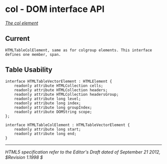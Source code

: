 col - DOM interface API
=======================

_[The col element](http://dev.w3.org/html5/spec/the-col-element.html)_

## Current 

	HTMLTableColElement, same as for colgroup elements. This interface defines one member, span.

## Table Usability

	interface HTMLTableVectorElement : HTMLElement {
		readonly attribute HTMLCollection cells;
		readonly attribute HTMLCollection headers;
		readonly attribute HTMLCollection headersGroup;
		readonly attribute long level;
		readonly attribute long index;
		readonly attribute long groupIndex;
		readonly attribute DOMString scope;
	};

	interface HTMLTableColElement : HTMLTableVectorElement {
		readonly attribute long start;
		readonly attribute long end;
	}
	
-----
_HTML5 specification refer to the Editor's Draft dated of September 21 2012, $Revision 1.1998 $_
